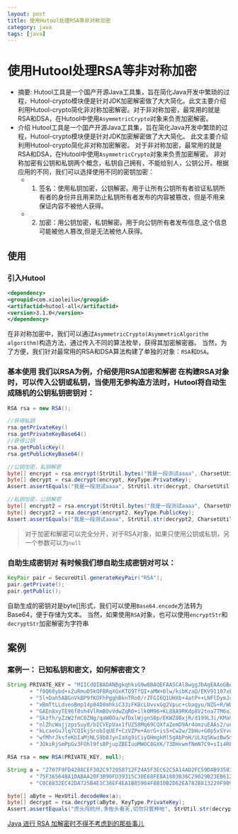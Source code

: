 ```yaml
---
layout: post
title: 使用Hutool处理RSA等非对称加密
category: java
tags: [java]
---
```

# 使用Hutool处理RSA等非对称加密
* 摘要: Hutool工具是一个国产开源Java工具集，旨在简化Java开发中繁琐的过程，Hutool-crypto模块便是针对JDK加密解密做了大大简化。此文主要介绍利用Hutool-crypto简化非对称加密解密。对于非对称加密，最常用的就是RSA和DSA，在Hutool中使用`AsymmetricCrypto`对象来负责加密解密。
* 介绍 Hutool工具是一个国产开源Java工具集，旨在简化Java开发中繁琐的过程，Hutool-crypto模块便是针对JDK加密解密做了大大简化。 此文主要介绍利用Hutool-crypto简化非对称加密解密。 对于非对称加密，最常用的就是RSA和DSA，在Hutool中使用`AsymmetricCrypto`对象来负责加密解密。 非对称加密有公钥和私钥两个概念，私钥自己拥有，不能给别人，公钥公开。根据应用的不同，我们可以选择使用不同的密钥加密： 
    * 1. 签名：使用私钥加密，公钥解密。用于让所有公钥所有者验证私钥所有者的身份并且用来防止私钥所有者发布的内容被篡改，但是不用来保证内容不被他人获得。 
    * 2. 加密：用公钥加密，私钥解密。用于向公钥所有者发布信息,这个信息可能被他人篡改,但是无法被他人获得。 
## 使用 
### 引入Hutool 
```xml 
<dependency>
<groupid>com.xiaoleilu</groupid>
<artifactid>hutool-all</artifactid> 
<version>3.1.0</version>
</dependency>
```
在非对称加密中，我们可以通过`AsymmetricCrypto(AsymmetricAlgorithm algorithm)`构造方法，通过传入不同的算法枚举，获得其加密解密器。 当然，为了方便，我们针对最常用的RSA和DSA算法构建了单独的对象：`RSA`和`DSA`。
### 基本使用 我们以RSA为例，介绍使用RSA加密和解密 在构建RSA对象时，可以传入公钥或私钥，当使用无参构造方法时，Hutool将自动生成随机的公钥私钥密钥对： 
```java 
RSA rsa = new RSA();

//获得私钥
rsa.getPrivateKey()
rsa.getPrivateKeyBase64()
//获得公钥
rsa.getPublicKey()
rsa.getPublicKeyBase64()

//公钥加密，私钥解密
byte[] encrypt = rsa.encrypt(StrUtil.bytes("我是一段测试aaaa", CharsetUtil.CHARSET_UTF_8), KeyType.PublicKey);
byte[] decrypt = rsa.decrypt(encrypt, KeyType.PrivateKey);
Assert.assertEquals("我是一段测试aaaa", StrUtil.str(decrypt, CharsetUtil.CHARSET_UTF_8));

//私钥加密，公钥解密
byte[] encrypt2 = rsa.encrypt(StrUtil.bytes("我是一段测试aaaa", CharsetUtil.CHARSET_UTF_8), KeyType.PrivateKey);
byte[] decrypt2 = rsa.decrypt(encrypt2, KeyType.PublicKey);
Assert.assertEquals("我是一段测试aaaa", StrUtil.str(decrypt2, CharsetUtil.CHARSET_UTF_8));
``` 
> 对于加密和解密可以完全分开，对于RSA对象，如果只使用公钥或私钥，另一个参数可以为`null` 

### 自助生成密钥对 有时候我们想自助生成密钥对可以：
 ```java 
KeyPair pair = SecureUtil.generateKeyPair("RSA");
pair.getPrivate();
pair.getPublic();
``` 
自助生成的密钥对是byte[]形式，我们可以使用`Base64.encode`方法转为Base64，便于存储为文本。 当然，如果使用`RSA`对象，也可以使用`encryptStr`和`decryptStr`加密解密为字符串 
## 案例 
### 案例一： 已知私钥和密文，如何解密密文？
 ```java 
String PRIVATE_KEY = "MIICdQIBADANBgkqhkiG9w0BAQEFAASCAl8wggJbAgEAAoGBAIL7pbQ+5KKGYRhw7jE31hmA"
		+ "f8Q60ybd+xZuRmuO5kOFBRqXGxKTQ9TfQI+aMW+0lw/kibKzaD/EKV91107xE384qOy6IcuBfaR5lv39OcoqNZ"
		+ "5l+Dah5ABGnVkBP9fKOFhPgghBknTRo0/rZFGI6Q1UHXb+4atP++LNFlDymJcPAgMBAAECgYBammGb1alndta"
		+ "xBmTtLLdveoBmp14p04D8mhkiC33iFKBcLUvvxGg2Vpuc+cbagyu/NZG+R/WDrlgEDUp6861M5BeFN0L9O4hz"
		+ "GAEn8xyTE96f8sh4VlRmBOvVdwZqRO+ilkOM96+KL88A9RKdp8V2tna7TM6oI3LHDyf/JBoXaQJBAMcVN7fKlYP"
		+ "Skzfh/yZzW2fmC0ZNg/qaW8Oa/wfDxlWjgnS0p/EKWZ8BxjR/d199L3i/KMaGdfpaWbYZLvYENqUCQQCobjsuCW"
		+ "nlZhcWajjzpsSuy8/bICVEpUax1fUZ58Mq69CQXfaZemD9Ar4omzuEAAs2/uee3kt3AvCBaeq05NyjAkBme8SwB0iK"
		+ "kLcaeGuJlq7CQIkjSrobIqUEf+CzVZPe+AorG+isS+Cw2w/2bHu+G0p5xSYvdH59P0+ZT0N+f9LFAkA6v3Ae56OrI"
		+ "wfMhrJksfeKbIaMjNLS9b8JynIaXg9iCiyOHmgkMl5gAbPoH/ULXqSKwzBw5mJ2GW1gBlyaSfV3AkA/RJC+adIjsRGg"
		+ "JOkiRjSmPpGv3FOhl9fsBPjupZBEIuoMWOC8GXK/73DHxwmfNmN7C9+sIi4RBcjEeQ5F5FHZ";

RSA rsa = new RSA(PRIVATE_KEY, null);

String a = "2707F9FD4288CEF302C972058712F24A5F3EC62C5A14AD2FC59DAB93503AA0FA17113A020EE4EA35EB53F"
		+ "75F36564BA1DABAA20F3B90FD39315C30E68FE8A1803B36C29029B23EB612C06ACF3A34BE815074F5EB5AA3A"
		+ "C0C8832EC42DA725B4E1C38EF4EA1B85904F8B10B2D62EA782B813229F9090E6F7394E42E6F44494BB8";

byte[] aByte = HexUtil.decodeHex(a);
byte[] decrypt = rsa.decrypt(aByte, KeyType.PrivateKey);
Assert.assertEquals("虎头闯杭州,多抬头看天,切勿只管种地", StrUtil.str(decrypt, CharsetUtil.CHARSET_UTF_8));
 ```
[Java 进行 RSA 加解密时不得不考虑到的那些事儿](http://blog.csdn.net/defonds/article/details/16832081)
